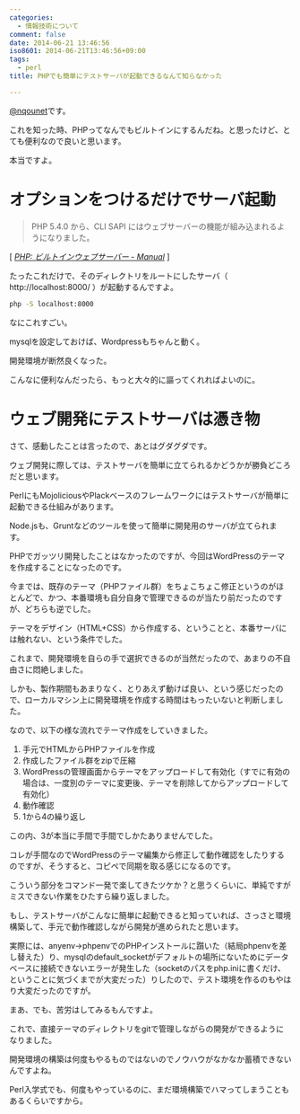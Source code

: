 ```yaml
---
categories:
  - 情報技術について
comment: false
date: 2014-06-21 13:46:56
iso8601: 2014-06-21T13:46:56+09:00
tags:
  - perl
title: PHPでも簡単にテストサーバが起動できるなんて知らなかった

---
```


[@nqounet](https://twitter.com/nqounet)です。

これを知った時、PHPってなんでもビルトインにするんだね。と思ったけど、とても便利なので良いと思います。

本当ですよ。

# オプションをつけるだけでサーバ起動

> PHP 5.4.0 から、CLI SAPI にはウェブサーバーの機能が組み込まれるようになりました。

<div class="cite">[<cite>
  <a href="http://www.php.net//manual/ja/features.commandline.webserver.php">PHP: ビルトインウェブサーバー - Manual</a>
</cite>]</div>

たったこれだけで、そのディレクトリをルートにしたサーバ（ http://localhost:8000/ ）が起動するんですよ。

```bash
php -S localhost:8000
```

なにこれすごい。

mysqlを設定しておけば、Wordpressもちゃんと動く。

開発環境が断然良くなった。

こんなに便利なんだったら、もっと大々的に謳ってくれればよいのに。

# ウェブ開発にテストサーバは憑き物

さて、感動したことは言ったので、あとはグダグダです。

ウェブ開発に際しては、テストサーバを簡単に立てられるかどうかが勝負どころだと思います。

PerlにもMojoliciousやPlackベースのフレームワークにはテストサーバが簡単に起動できる仕組みがあります。

Node.jsも、Gruntなどのツールを使って簡単に開発用のサーバが立てられます。

PHPでガッツリ開発したことはなかったのですが、今回はWordPressのテーマを作成することになったのです。

今までは、既存のテーマ（PHPファイル群）をちょこちょこ修正というのがほとんどで、かつ、本番環境も自分自身で管理できるのが当たり前だったのですが、どちらも逆でした。

テーマをデザイン（HTML+CSS）から作成する、ということと、本番サーバには触れない、という条件でした。

これまで、開発環境を自らの手で選択できるのが当然だったので、あまりの不自由さに悶絶しました。

しかも、製作期間もあまりなく、とりあえず動けば良い、という感じだったので、ローカルマシン上に開発環境を作成する時間はもったいないと判断しました。

なので、以下の様な流れでテーマ作成をしていきました。

1. 手元でHTMLからPHPファイルを作成
2. 作成したファイル群をzipで圧縮
3. WordPressの管理画面からテーマをアップロードして有効化（すでに有効の場合は、一度別のテーマに変更後、テーマを削除してからアップロードして有効化）
4. 動作確認
5. 1から4の繰り返し

この内、3が本当に手間で手間でしかたありませんでした。

コレが手間なのでWordPressのテーマ編集から修正して動作確認をしたりするのですが、そうすると、コピペで同期を取る感じになるのです。

こういう部分をコマンド一発で楽してきたツケか？と思うくらいに、単純ですがミスできない作業をひたすら繰り返しました。

もし、テストサーバがこんなに簡単に起動できると知っていれば、さっさと環境構築して、手元で動作確認しながら開発が進められたと思います。

実際には、anyenv→phpenvでのPHPインストールに躓いた（結局phpenvを差し替えた）り、mysqlのdefault_socketがデフォルトの場所にないためにデータベースに接続できないエラーが発生した（socketのパスをphp.iniに書くだけ、ということに気づくまでが大変だった）りしたので、テスト環境を作るのもやはり大変だったのですが。

まあ、でも、苦労はしてみるもんですよ。

これで、直接テーマのディレクトリをgitで管理しながらの開発ができるようになりました。

開発環境の構築は何度もやるものではないのでノウハウがなかなか蓄積できないんですよね。

Perl入学式でも、何度もやっているのに、まだ環境構築でハマってしまうこともあるくらいですから。
